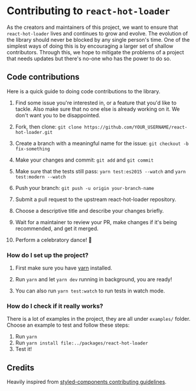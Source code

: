 # Contributing to `react-hot-loader`

As the creators and maintainers of this project, we want to ensure that
`react-hot-loader` lives and continues to grow and evolve. The evolution of the
library should never be blocked by any single person's time. One of the simplest
ways of doing this is by encouraging a larger set of shallow contributors.
Through this, we hope to mitigate the problems of a project that needs updates
but there's no-one who has the power to do so.

## Code contributions

Here is a quick guide to doing code contributions to the library.

1. Find some issue you're interested in, or a feature that you'd like to tackle.
   Also make sure that no one else is already working on it. We don't want you
   to be disappointed.

2. Fork, then clone: `git clone https://github.com/YOUR_USERNAME/react-hot-loader.git`

3. Create a branch with a meaningful name for the issue: `git checkout -b fix-something`

4. Make your changes and commit: `git add` and `git commit`

5. Make sure that the tests still pass: `yarn test:es2015 --watch` and `yarn test:modern --watch`

6. Push your branch: `git push -u origin your-branch-name`

7. Submit a pull request to the upstream react-hot-loader repository.

8. Choose a descriptive title and describe your changes briefly.

9. Wait for a maintainer to review your PR, make changes if it's being
   recommended, and get it merged.

10. Perform a celebratory dance! :dancer:

### How do I set up the project?

1. First make sure you have [yarn](https://yarnpkg.com/) installed.

2. Run `yarn` and let `yarn dev` running in background, you are ready!

3. You can also run `yarn test:watch` to run tests in watch mode.

### How do I check if it really works?

There is a lot of examples in the project, they are all under `examples/`
folder. Choose an example to test and follow these steps:

1. Run `yarn`
2. Run `yarn install file:../packages/react-hot-loader`
3. Test it!

## Credits

Heavily inspired from
[styled-components contributing guidelines](https://github.com/styled-components/styled-components/blob/master/CONTRIBUTING.md).
